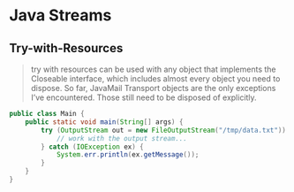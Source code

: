# Java Streams

## Try-with-Resources 

> try with resources can be used with any object that implements the
  Closeable interface, which includes almost every object you need to
  dispose. So far, JavaMail Transport objects are the only exceptions
  I’ve encountered. Those still need to be disposed of explicitly.

```java
public class Main {
    public static void main(String[] args) {
        try (OutputStream out = new FileOutputStream("/tmp/data.txt")) {
            // work with the output stream...
        } catch (IOException ex) {
            System.err.println(ex.getMessage());
        }
    }
}
```
